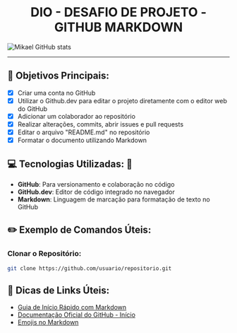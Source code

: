 # <center> DIO - DESAFIO DE PROJETO - GITHUB MARKDOWN </center>

![Mikael GitHub stats](https://github-readme-stats.vercel.app/api?username=MikaelAncajima&show_icons=true&theme=merko)

--------------

## :dart: Objetivos Principais:
- [x] Criar uma conta no GitHub
- [x] Utilizar o Github.dev para editar o projeto diretamente com o editor web do GitHub
- [x] Adicionar um colaborador ao repositório
- [x] Realizar alterações, commits, abrir issues e pull requests
- [x] Editar o arquivo "README.md" no repositório
- [x] Formatar o documento utilizando Markdown

## :computer: Tecnologias Utilizadas: :wrench:
- **GitHub**: Para versionamento e colaboração no código
- **GitHub.dev**: Editor de código integrado no navegador
- **Markdown**: Linguagem de marcação para formatação de texto no GitHub

## :pencil2: Exemplo de Comandos Úteis:

### Clonar o Repositório:
```bash
git clone https://github.com/usuario/repositorio.git
```

## :blue_book: Dicas de Links Úteis:

- [Guia de Início Rápido com Markdown](https://www.markdownguide.org/getting-started/)
- [Documentação Oficial do GitHub - Início](https://docs.github.com/pt/get-started/start-your-journey)
- [Emojis no Markdown](https://github.com/markdown-templates/markdown-emojis)
